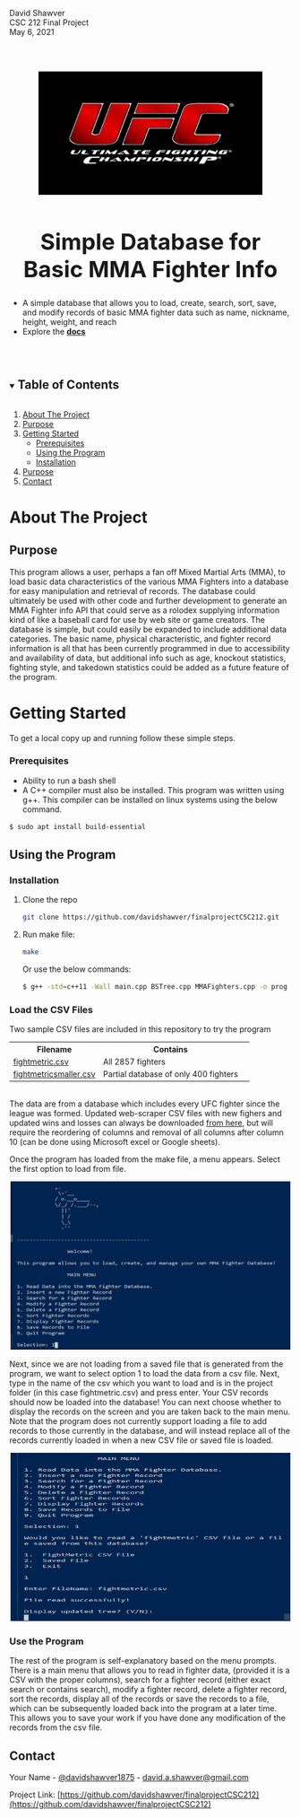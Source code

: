 
<p>David Shawver<br />
CSC 212 Final Project<br />
May 6, 2021<br />
</p>
<br />
<br />

<p align="center"><img src="https://github.com/DavidShawver/finalprojectCSC212/blob/master/assets/UFC.jpg" width="400" height="220" alt="UFC Logo"></p>
<p align="center">
  <a href="https://github.com/davidshawver/finalprojectCSC212">
  </a>
</p>
  <h1 align="center" style="font-size:40px">Simple Database for Basic MMA Fighter Info</h1>

  <p align="left"><ul><li>
    A simple database that allows you to load, create, search, sort, save, and modify records of basic MMA fighter data such as name, nickname, height, weight, and reach
  </li><li>Explore the
  <a align="center" href="https://github.com/davidshawver/finalprojectCSC212/"><strong> docs</strong></a></li></ul>
    <br />
  </p>
</p>



<!-- TABLE OF CONTENTS -->
<details open="open">
  <summary><h2 style="display: inline-block">Table of Contents</h2></summary>
  <ol>
    <li>
      <a href="#about-the-project">About The Project</a>
    </li>
    <li>
      <a href="#Purpose">Purpose</a>
    <li>
      <a href="#getting-started">Getting Started</a>
      <ul>
        <li><a href="#prerequisites">Prerequisites</a></li>
        <li><a href="#Using the Program">Using the Program</a></li>       
        <li><a href="#installation">Installation</a></li>
      </ul>
    </li>
    <li><a href="#purpose">Purpose</a></li>
    <li><a href="#contact">Contact</a></li>
  </ol>
</details>



<!-- ABOUT THE PROJECT -->
# About The Project

<!-- USAGE EXAMPLES -->
## Purpose

This program allows a user, perhaps a fan off Mixed Martial Arts (MMA), to load basic data characteristics of the various MMA Fighters into a database for easy manipulation and retrieval of records.  The database could ultimately be used with other code and further development to generate an MMA Fighter info API that could serve as a rolodex supplying information kind of like a baseball card for use by web site or game creators.  The database is simple, but could easily be expanded to include additional data categories.  The basic name, physical characteristic, and fighter record information is all that has been currently programmed in due to accessibility and availability of data, but additional info such as age, knockout statistics, fighting style, and takedown statistics could be added as a future feature of the program.

<!-- GETTING STARTED -->
# Getting Started

To get a local copy up and running follow these simple steps.

### Prerequisites
*  Ability to run a bash shell
*  A C++ compiler must also be installed.  This program was written using g++. This compiler can be installed on linux systems using the below command.
  ```sh
  $ sudo apt install build-essential
  ```

## Using the Program

### Installation

1. Clone the repo
   ```sh
   git clone https://github.com/davidshawver/finalprojectCSC212.git
   ```
2. Run make file:
   ```sh
   make
   ```
   Or use the below commands:
   ```sh
   $ g++ -std=c++11 -Wall main.cpp BSTree.cpp MMAFighters.cpp -o prog
   ```
### Load the CSV Files

Two sample CSV files are included in this repository to try the program
<table style="width:100%">
  <tr>
    <th>Filename</th>
    <th>Contains</th>
  </tr>
  <tr>
    <td><a href="https://github.com/DavidShawver/finalprojectCSC212/blob/master/fightmetric.csv">fightmetric.csv</a></td>
    <td>All 2857 fighters<td>
  </tr>
  <tr>
    <td><a href="https://github.com/DavidShawver/finalproject.CSC212/blob/master/fightmetricsmaller.csv">fightmetricsmaller.csv</a></td>
    <td>Partial database of only 400 fighters</a>
  </tr>
</table>
<br />
The data are from a database which includes every UFC fighter since the league was formed.  Updated web-scraper CSV files with new fighers and updated wins and losses can always be downloaded <a href="https://www.dropbox.com/s/o88087phvf9veow/fightmetric.csv?dl=0"> from here</a>, but will require the reordering of columns and removal of all columns after column 10 (can be done using Microsoft excel or Google sheets).</p>
<p>Once the program has loaded from the make file, a menu appears.  Select the first option to load from file.</p>
<p align="center"><img src="https://github.com/DavidShawver/finalprojectCSC212/blob/master/assets/SS1.png" width="500" height="300" alt="menu screenshot"></p>

<p>Next, since we are not loading from a saved file that is generated from the program, we want to select option 1 to load the data from a csv file.  Next, type in the name of the csv which you want to load and is in the project folder (in this case fightmetric.csv) and press enter.  Your CSV records should now be loaded into the database!  You can next choose whether to display the records on the screen and you are taken back to the main menu.  Note that the program does not currently support loading a file to add records to those currently in the database, and will instead replace all of the records currently loaded in when a new CSV file or saved file is loaded.</p>
<p align="center"><img src="https://github.com/DavidShawver/finalprojectCSC212/blob/master/assets/SS2.png" width="500" height="300" alt="menu screenshot"></p>

### Use the Program

<p>The rest of the program is self-explanatory based on the menu prompts.  There is a main menu that allows you to read in fighter data, (provided it is a CSV with the proper columns), search for a fighter record (either exact search or contains search), modify a fighter record, delete a fighter record, sort the records, display all of the records or save the records to a file, which can be subsequently loaded back into the program at a later time.  This allows you to save your work if you have done any modification of the records from the csv file.</p>


<!-- CONTACT -->
## Contact

Your Name - [@davidshawver1875](https://twitter.com/davidshawver1875) - david.a.shawver@gmail.com

Project Link: [https://github.com/davidshawver/finalprojectCSC212](https://github.com/davidshawver/finalprojectCSC212)

<!-- MARKDOWN LINKS & IMAGES -->
<!-- https://www.markdownguide.org/basic-syntax/#reference-style-links -->
[contributors-shield]: https://img.shields.io/github/contributors/othneildrew/Best-README-Template.svg?style=flat-square
[contributors-url]: https://github.com/davidshawver/finalprojectCSC212/graphs/contributors
[linkedin-shield]: https://img.shields.io/badge/-LinkedIn-black.svg?style=for-the-badge&logo=linkedin&colorB=555
[linkedin-url]: https://linkedin.com/in/davidshawver

